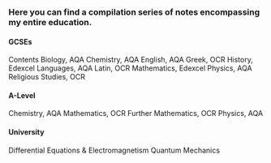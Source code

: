 ### Here you can find a compilation series of notes encompassing my entire education.

#### GCSEs
Contents
Biology, AQA
Chemistry, AQA
English, AQA
Greek, OCR
History, Edexcel
Languages, AQA
Latin, OCR
Mathematics, Edexcel
Physics, AQA
Religious Studies, OCR

#### A-Level
Chemistry, AQA
Mathematics, OCR
Further Mathematics, OCR
Physics, AQA

#### University

Differential Equations & Electromagnetism
Quantum Mechanics